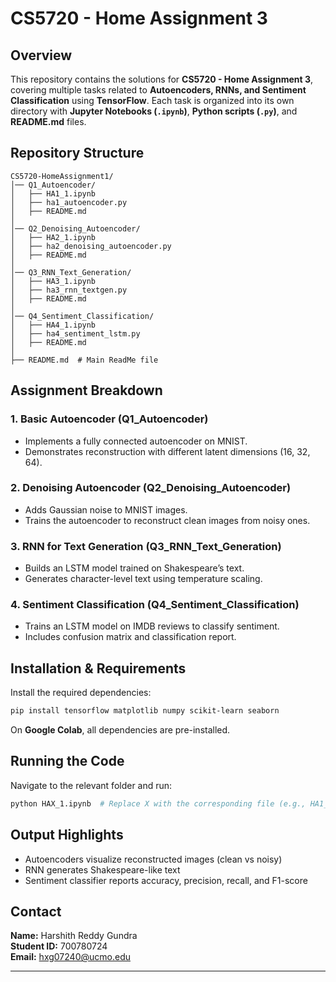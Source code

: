 # CS5720 - Home Assignment 3

## Overview
This repository contains the solutions for **CS5720 - Home Assignment 3**, covering multiple tasks related to **Autoencoders, RNNs, and Sentiment Classification** using **TensorFlow**. Each task is organized into its own directory with **Jupyter Notebooks (`.ipynb`)**, **Python scripts (`.py`)**, and **README.md** files.

## Repository Structure
```
CS5720-HomeAssignment1/
│── Q1_Autoencoder/
│   ├── HA1_1.ipynb
│   ├── ha1_autoencoder.py
│   ├── README.md
│
│── Q2_Denoising_Autoencoder/
│   ├── HA2_1.ipynb
│   ├── ha2_denoising_autoencoder.py
│   ├── README.md
│
│── Q3_RNN_Text_Generation/
│   ├── HA3_1.ipynb
│   ├── ha3_rnn_textgen.py
│   ├── README.md
│
│── Q4_Sentiment_Classification/
│   ├── HA4_1.ipynb
│   ├── ha4_sentiment_lstm.py
│   ├── README.md
│
├── README.md  # Main ReadMe file
```

## Assignment Breakdown

### **1. Basic Autoencoder** (Q1_Autoencoder)
- Implements a fully connected autoencoder on MNIST.
- Demonstrates reconstruction with different latent dimensions (16, 32, 64).

### **2. Denoising Autoencoder** (Q2_Denoising_Autoencoder)
- Adds Gaussian noise to MNIST images.
- Trains the autoencoder to reconstruct clean images from noisy ones.

### **3. RNN for Text Generation** (Q3_RNN_Text_Generation)
- Builds an LSTM model trained on Shakespeare’s text.
- Generates character-level text using temperature scaling.

### **4. Sentiment Classification** (Q4_Sentiment_Classification)
- Trains an LSTM model on IMDB reviews to classify sentiment.
- Includes confusion matrix and classification report.

## Installation & Requirements
Install the required dependencies:
```sh
pip install tensorflow matplotlib numpy scikit-learn seaborn
```
On **Google Colab**, all dependencies are pre-installed.

## Running the Code
Navigate to the relevant folder and run:
```sh
python HAX_1.ipynb  # Replace X with the corresponding file (e.g., HA1_1.ipynb)
```

## Output Highlights
- Autoencoders visualize reconstructed images (clean vs noisy)
- RNN generates Shakespeare-like text
- Sentiment classifier reports accuracy, precision, recall, and F1-score

## Contact
**Name:** Harshith Reddy Gundra  
**Student ID:** 700780724  
**Email:** hxg07240@ucmo.edu  

---

